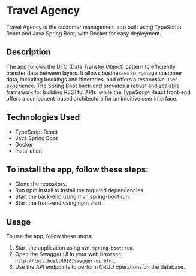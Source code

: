 # Travel Agency<br>
Travel Agency is the customer management app built using TypeScript React and Java Spring Boot, with Docker for easy deployment.<br>

## Description<br>
The app follows the DTO (Data Transfer Object) pattern to efficiently transfer data between layers. It allows businesses to manage customer data, including bookings and itineraries, and offers a responsive user experience. The Spring Boot back-end provides a robust and scalable framework for building RESTful APIs, while the TypeScript React front-end offers a component-based architecture for an intuitive user interface.<br>

## Technologies Used<br>
- TypeScript React<br>
- Java Spring Boot<br>
- Docker<br>
- Installation<br>

## To install the app, follow these steps:<br>

- Clone the repository.<br>
- Run npm install to install the required dependencies.<br>
- Start the back-end using mvn spring-boot:run.<br>
- Start the front-end using npm start.<br>

## Usage

To use the app, follow these steps:

1. Start the application using `mvn spring-boot:run`.
2. Open the Swagger UI in your web browser: `http://localhost:8080/swagger-ui.html`.
3. Use the API endpoints to perform CRUD operations on the database.
